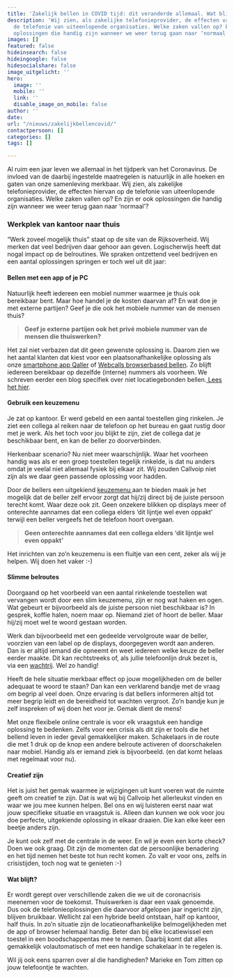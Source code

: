 ```yaml
---
title: 'Zakelijk bellen in COVID tijd: dit veranderde allemaal. Wat blijft er?'
description: 'Wij zien, als zakelijke telefonieprovider, de effecten van corona op
  de telefonie van uiteenlopende organisaties. Welke zaken vallen op? En zijn er ook
  oplossingen die handig zijn wanneer we weer terug gaan naar ‘normaal’? '
images: []
featured: false
hideinsearch: false
hideingoogle: false
hidesocialshare: false
image_uitgelicht: ''
hero:
  image: ''
  mobile: ''
  link: ''
  disable_image_on_mobile: false
author: ''
date: 
url: "/nieuws/zakelijkbellencovid/"
contactpersoon: []
categories: []
tags: []

---
```

Al ruim een jaar leven we allemaal in het tijdperk van het Coronavirus. De invloed van de daarbij ingestelde maatregelen is natuurlijk in alle hoeken en gaten van onze samenleving merkbaar. Wij zien, als zakelijke telefonieprovider, de effecten hiervan op de telefonie van uiteenlopende organisaties. Welke zaken vallen op? En zijn er ook oplossingen die handig zijn wanneer we weer terug gaan naar ‘normaal’?

### Werkplek van kantoor naar thuis

“Werk zoveel mogelijk thuis” staat op de site van de Rijksoverheid. Wij merken dat veel bedrijven daar gehoor aan geven. Logischerwijs heeft dat nogal impact op de belroutines. We spraken ontzettend veel bedrijven en een aantal oplossingen springen er toch wel uit dit jaar:

#### Bellen met een app of je PC

Natuurlijk heeft iedereen een mobiel nummer waarmee je thuis ook bereikbaar bent. Maar hoe handel je de kosten daarvan af? En wat doe je met externe partijen? Geef je die ook het mobiele nummer van de mensen thuis?

> **Geef je externe partijen ook het privé mobiele nummer van de mensen die thuiswerken?**

Het zal niet verbazen dat dit geen gewenste oplossing is. Daarom zien we het aantal klanten dat kiest voor een plaatsonafhankelijke oplossing als onze [smartphone app Qaller](https://www.callvoip.nl/telefonie/qaller/) of [Webcalls browserbased bellen](https://www.callvoip.nl/telefonie/functionaliteiten/webcalls/). Zo blijft iedereen bereikbaar op dezelfde (interne) nummers als voorheen. We schreven eerder een blog specifiek over niet locatiegebonden bellen.[ Lees het hier](https://www.callvoip.nl/nieuws/overalbellen/).

#### Gebruik een keuzemenu

Je zat op kantoor. Er werd gebeld en een aantal toestellen ging rinkelen. Je ziet een collega al reiken naar de telefoon op het bureau en gaat rustig door met je werk. Als het toch voor jou blijkt te zijn, ziet de collega dat je beschikbaar bent, en kan de beller zo doorverbinden.

Herkenbaar scenario? Nu niet meer waarschijnlijk. Waar het voorheen handig was als er een groep toestellen tegelijk rinkelde, is dat nu anders omdat je veelal niet allemaal fysiek bij elkaar zit. Wij zouden Callvoip niet zijn als we daar geen passende oplossing voor hadden.

  
Door de bellers een uitgekiend [keuzemenu ](https://www.callvoip.nl/telefonie/functionaliteiten/keuzemenu-ivr/)aan te bieden maak je het mogelijk dat de beller zelf ervoor zorgt dat hij/zij direct bij de juiste persoon terecht komt. Waar deze ook zit. Geen onzekere blikken op displays meer of onterechte aannames dat een collega elders ‘dit lijntje wel even oppakt’ terwijl een beller vergeefs het de telefoon hoort overgaan.

> **Geen onterechte aannames dat een collega elders ‘dit lijntje wel even oppakt’**

Het inrichten van zo’n keuzemenu is een fluitje van een cent, zeker als wij je helpen. Wij doen het vaker :-)

#### Slimme belroutes

Doorgaand op het voorbeeld van een aantal rinkelende toestellen wat vervangen wordt door een slim keuzemenu, zijn er nog wat haken en ogen. Wat gebeurt er bijvoorbeeld als de juiste persoon niet beschikbaar is? In gesprek, koffie halen, noem maar op. Niemand ziet of hoort de beller. Maar hij/zij moet wel te woord gestaan worden.

Werk dan bijvoorbeeld met een gedeelde vervolgroute waar de beller, voorzien van een label op de displays, doorgegeven wordt aan anderen. Dan is er altijd iemand die opneemt én weet iedereen welke keuze de beller eerder maakte. Dit kan rechtstreeks of, als jullie telefoonlijn druk bezet is, via een [wachtrij](https://www.callvoip.nl/telefonie/functionaliteiten/wachtrij/). Wel zo handig!

Heeft de hele situatie merkbaar effect op jouw mogelijkheden om de beller adequaat te woord te staan? Dan kan een verklarend bandje met de vraag om begrip al veel doen. Onze ervaring is dat bellers informeren altijd tot meer begrip leidt en de bereidheid tot wachten vergroot. Zo’n bandje kun je zelf inspreken of wij doen het voor je. Gemak dient de mens!

Met onze flexibele online centrale is voor elk vraagstuk een handige oplossing te bedenken. Zelfs voor een crisis als dit zijn er tools die het bellend leven in ieder geval gemakkelijker maken. Schakelaars in de route die met 1 druk op de knop een andere belroute activeren of doorschakelen naar mobiel. Handig als er iemand ziek is bijvoorbeeld. (en dat komt helaas met regelmaat voor nu).

#### Creatief zijn

Het is juist het gemak waarmee je wijzigingen uit kunt voeren wat de ruimte geeft om creatief te zijn. Dat is wat wij bij Callvoip het allerleukst vinden en waar we jou mee kunnen helpen. Bel ons en wij luisteren eerst naar wat jouw specifieke situatie en vraagstuk is. Alleen dan kunnen we ook voor jou doe perfecte, uitgekiende oplossing in elkaar draaien. Die kan elke keer een beetje anders zijn.

Je kunt ook zelf met de centrale in de weer. En wil je even een korte check? Doen we ook graag. Dit zijn de momenten dat de persoonlijke benadering en het tijd nemen het beste tot hun recht komen. Zo valt er voor ons, zelfs in crisistijden, toch nog wat te genieten :-)

#### Wat blijft?

Er wordt gerept over verschillende zaken die we uit de coronacrisis meenemen voor de toekomst. Thuiswerken is daar een vaak genoemde. Dus ook de telefonieoplossingen die daarvoor afgelopen jaar ingericht zijn, blijven bruikbaar. Wellicht zal een hybride beeld ontstaan, half op kantoor, half thuis. In zo’n situatie zijn de locatieonafhankelijke belmogelijkheden met de app of browser helemaal handig. Beter dan bij elke locatiewissel een toestel in een boodschappentas mee te nemen. Daarbij komt dat alles gemakkelijk volautomatisch of met een handige schakelaar in te regelen is.

Wil jij ook eens sparren over al die handigheden? Marieke en Tom zitten op jouw telefoontje te wachten.